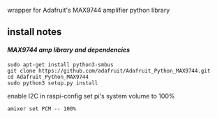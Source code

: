 wrapper for Adafruit's MAX9744 amplifier python library

## install notes

#### *MAX9744 amp library and dependencies*
```
sudo apt-get install python3-smbus
git clone https://github.com/adafruit/Adafruit_Python_MAX9744.git
cd Adafruit_Python_MAX9744
sudo python3 setup.py install
```
enable I2C in raspi-config
set pi's system volume to 100%
```
amixer set PCM -- 100%
```

